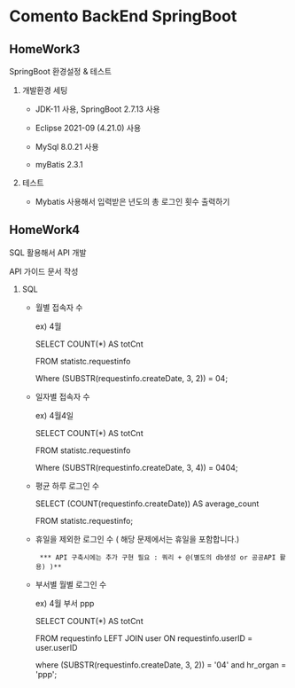 # Comento BackEnd SpringBoot


## HomeWork3 
SpringBoot 환경설정 & 테스트

1. 개발환경 세팅

   * JDK-11 사용, SpringBoot 2.7.13 사용

   * Eclipse 2021-09 (4.21.0) 사용 

   * MySql 8.0.21 사용
  
   * myBatis 2.3.1


2. 테스트

   * Mybatis 사용해서 입력받은 년도의 총 로그인 횟수 출력하기

## HomeWork4 
SQL 활용해서 API 개발

API 가이드 문서 작성

1. SQL
   
    * 월별 접속자 수

      ex) 4월
    
       SELECT COUNT(*) AS totCnt

        FROM statistc.requestinfo

        Where (SUBSTR(requestinfo.createDate, 3, 2)) = 04;
    
     
    * 일자별 접속자 수

      ex) 4월4일

      SELECT COUNT(*) AS totCnt
    
      FROM statistc.requestinfo
    
      Where (SUBSTR(requestinfo.createDate, 3, 4)) = 0404;
    
   
    * 평균 하루 로그인 수

      SELECT (COUNT(requestinfo.createDate)) AS average_count
    
      FROM statistc.requestinfo;
    
   
    * 휴일을 제외한 로그인 수 ( 해당 문제에서는 휴일을 포함합니다.)
    
           *** API 구축시에는 추가 구현 필요 : 쿼리 + @(별도의 db생성 or 공공API 활용) )**
    
    * 부서별 월별 로그인 수

      ex) 4월 부서 ppp

      SELECT COUNT(*) AS totCnt
    
      FROM requestinfo LEFT JOIN user ON requestinfo.userID = user.userID

      where (SUBSTR(requestinfo.createDate, 3, 2)) = '04' and hr_organ = 'ppp';
